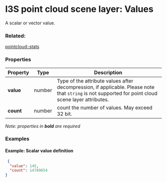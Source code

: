 # I3S point cloud scene layer: Values

A scalar or vector value.

### Related:

[pointcloud::stats](stats.md)
### Properties

| Property | Type | Description |
| --- | --- | --- |
| **value** | number | Type of the attribute values after decompression, if applicable. Please note that `string` is not supported for point cloud scene layer attributes. |
| **count** | number | count the number of values. May exceed 32 bit. |

*Note: properties in **bold** are required*

### Examples 

#### Example: Scalar value definition 

```json
 {
  "value": 145,
  "count": 14789654
} 
````

